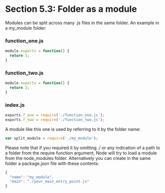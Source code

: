 # Section 5.3: Folder as a module

Modules can be split across many .js files in the same folder. An example in a my_module folder:

### function_one.js

```js
module.exports = function() {
  return 1;
}
```

### function_two.js

```js
module.exports = function() {
  return 2;
}
```

### index.js
```js
exports.f_one = require('./function_one.js');
exports.f_two = require('./function_two.js');
```

A module like this one is used by referring to it by the folder name:
```js
var split_module = require('./my_module');
```

Please note that if you required it by omitting ./ or any indication of a path to a 
folder from the require function argument, Node will try to load a module from the 
node_modules folder. Alternatively you can create in the same folder a package.json 
file with these contents:

```js
{
  "name": "my_module",
  "main": "./your_main_entry_point.js"
}
```